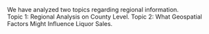 We have analyzed two topics regarding regional information.  
Topic 1: Regional Analysis on County Level. 
Topic 2: What Geospatial Factors Might Influence Liquor Sales. 
